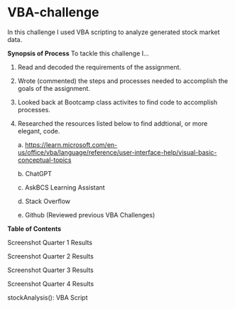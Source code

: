 # VBA-challenge

In this challenge I used VBA scripting to analyze generated stock market data.



**Synopsis of Process**
To tackle this challenge I...

1. Read and decoded the requirements of the assignment.
2. Wrote (commented) the steps and processes needed to accomplish the goals of the assignment.
3. Looked back at Bootcamp class activites to find code to accomplish processes.
4. Researched the resources listed below to find addtional, or more elegant, code.
   
      a. https://learn.microsoft.com/en-us/office/vba/language/reference/user-interface-help/visual-basic-conceptual-topics   

      b. ChatGPT
   
      c. AskBCS Learning Assistant
   
      d. Stack Overflow
   
      e. Github (Reviewed previous VBA Challenges)






**Table of Contents**

Screenshot Quarter 1 Results

Screenshot Quarter 2 Results

Screenshot Quarter 3 Results

Screenshot Quarter 4 Results

stockAnalysis(): VBA Script






